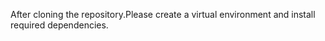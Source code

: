 After cloning the repository.Please create a virtual environment and install required dependencies.
